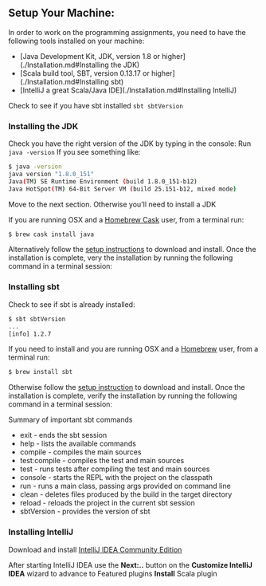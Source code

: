 ## Setup Your Machine:
In order to work on the programming assignments, you need to have the following tools installed on your machine:

* [Java Development Kit, JDK, version 1.8 or higher](./Installation.md#Installing the JDK)
* [Scala build tool, SBT, version 0.13.17 or higher](./Installation.md#Installing sbt)
* [IntelliJ a great Scala/Java IDE](./Installation.md#Installing IntelliJ)



Check to see if you have sbt installed
`sbt sbtVersion`

### Installing the JDK

Check you have the right version of the JDK by typing in the console:
Run `java -version`
If you see something like:
```bash
$ java -version
java version "1.8.0_151"
Java(TM) SE Runtime Environment (build 1.8.0_151-b12)
Java HotSpot(TM) 64-Bit Server VM (build 25.151-b12, mixed mode)
```

Move to the next section.  Otherwise you'll need to install a JDK

If you are running OSX and a [Homebrew Cask](https://github.com/caskroom/homebrew-cask) user, from a terminal run:

```bash
$ brew cask install java
```

Alternatively follow the [setup instructions](http://www.oracle.com/technetwork/java/javase/downloads/jre8-downloads-2133155.html) to download and install. Once the installation is complete, very the installation by running the following command in a terminal session:

### Installing sbt
Check to see if sbt is already installed:
```bash
$ sbt sbtVersion
...
[info] 1.2.7
```

If you need to install and you are running OSX and a [Homebrew](http://brew.sh/) user, from a terminal run:

```bash
$ brew install sbt
```

Otherwise follow the [setup instruction](http://www.scala-sbt.org/0.13/docs/index.html) to download and install. Once the installation is complete, verify the installation by running the following command in a terminal session:

Summary of important sbt commands

* exit - ends the sbt session
* help - lists the available commands
* compile - compiles the main sources
* test:compile - compiles the test and main sources
* test - runs tests after compiling the test and main sources
* console - starts the REPL with the project on the classpath
* run - runs a main class, passing args provided on command line
* clean - deletes files produced by the build in the target directory
* reload - reloads the project in the current sbt session
* sbtVersion - provides the version of sbt


### Installing IntelliJ

Download and install [IntelliJ IDEA Community Edition](https://www.jetbrains.com/idea/download)

After starting IntelliJ IDEA use the **Next:..** button on the **Customize IntelliJ IDEA** wizard to advance to Featured plugins
**Install** Scala plugin
